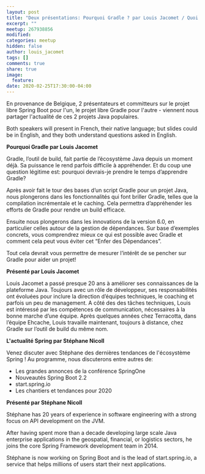 ```yaml
---
layout: post
title: "Deux présentations: Pourquoi Gradle ? par Louis Jacomet / Quoi de neuf Spring ? par Stéphane Nicoll"
excerpt: ""
meetup: 267938856
modified:
categories: meetup
hidden: false
author: louis_jacomet
tags: []
comments: true
share: true
image:
  feature:
date: 2020-02-25T17:30:00-04:00
---
```


En provenance de Belgique, 2 présentateurs et committeurs sur le projet libre Spring Boot pour l'un, le projet libre Gradle pour l'autre - viennent nous partager l'actualité de ces 2 projets Java populaires.

Both speakers will present in French, their native language; but slides could be in English, and they both understand questions asked in English.

__Pourquoi Gradle par Louis Jacomet__

Gradle, l’outil de build, fait partie de l’écosystème Java depuis un moment déjà. Sa puissance le rend parfois difficile à appréhender. Et du coup une question légitime est: pourquoi devrais-je prendre le temps d’apprendre Gradle?

Après avoir fait le tour des bases d’un script Gradle pour un projet Java, nous plongerons dans les fonctionnalités qui font briller Gradle, telles que la compilation incrémentale et le caching. Cela permettra d’appréhender les efforts de Gradle pour rendre un build efficace.

Ensuite nous plongerons dans les innovations de la version 6.0, en particulier celles autour de la gestion de dépendances. Sur base d’exemples concrets, vous comprendrez mieux ce qui est possible avec Gradle et comment cela peut vous éviter cet “Enfer des Dépendances”.

Tout cela devrait vous permettre de mesurer l’intérêt de se pencher sur Gradle pour aider un projet!

__Présenté par Louis Jacomet__

Louis Jacomet a passé presque 20 ans à améliorer ses connaissances de la plateforme Java. Toujours avec un rôle de développeur, ses responsabilités ont évoluées pour inclure la direction d’équipes techniques, le coaching et parfois un peu de management. A côté des des tâches techniques, Louis est intéressé par les compétences de communication, nécessaires à la bonne marche d’une équipe.
Après quelques années chez Terracotta, dans l’équipe Ehcache, Louis travaille maintenant, toujours à distance, chez Gradle sur l’outil de build du même nom.

__L'actualité Spring par Stéphane Nicoll__

Venez discuter avec Stéphane des dernières tendances de l'écosystème Spring ! Au programme, nous discuterons entre autres de:

* Les grandes annonces de la conférence SpringOne
* Nouveautés Spring Boot 2.2
* start.spring.io
* Les chantiers et tendances pour 2020

__Présenté par Stéphane Nicoll__

Stéphane has 20 years of experience in software engineering with a strong focus on API development on the JVM.

After having spent more than a decade developing large scale Java enterprise applications in the geospatial, financial, or logistics sectors, he joins the core Spring Framework development team in 2014.

Stéphane is now working on Spring Boot and is the lead of start.spring.io, a service that helps millions of users start their next applications.

